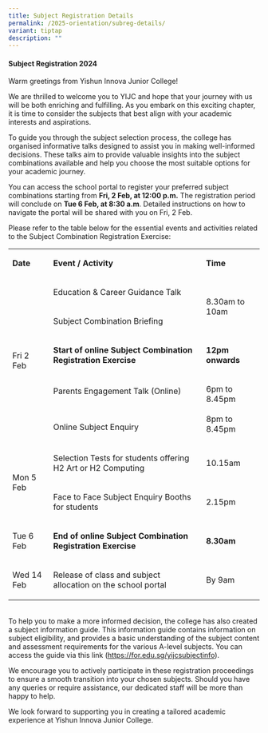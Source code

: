 ```yaml
---
title: Subject Registration Details
permalink: /2025-orientation/subreg-details/
variant: tiptap
description: ""
---
```

<h4><strong>Subject Registration 2024</strong></h4><p>Warm greetings from Yishun Innova Junior College!</p><p>We are thrilled to welcome you to YIJC and hope that your journey with us will be both enriching and fulfilling. As you embark on this exciting chapter, it is time to consider the subjects that best align with your academic interests and aspirations.</p><p>To guide you through the subject selection process, the college has organised informative talks designed to assist you in making well-informed decisions. These talks aim to provide valuable insights into the subject combinations available and help you choose the most suitable options for your academic journey.</p><p>You can access the school portal to register your preferred subject combinations starting from <strong>Fri, 2 Feb, at 12:00 p.m.</strong> The registration period will conclude on <strong>Tue 6 Feb, at 8:30 a.m</strong>. Detailed instructions on how to navigate the portal will be shared with you on Fri, 2 Feb.</p><p>Please refer to the table below for the essential events and activities related to the Subject Combination Registration Exercise:</p><table><tbody><tr><td rowspan="1" colspan="1"><p><strong>Date</strong></p></td><td rowspan="1" colspan="1"><p><strong>Event / Activity</strong></p></td><td rowspan="1" colspan="1"><p><strong>Time</strong></p></td></tr><tr><td rowspan="4" colspan="1"><p>Fri 2 Feb</p></td><td rowspan="1" colspan="1"><p>Education &amp; Career Guidance Talk</p></td><td rowspan="2" colspan="1"><p>8.30am to 10am</p></td></tr><tr><td rowspan="1" colspan="1"><p>Subject Combination Briefing</p></td></tr><tr><td rowspan="1" colspan="1"><p><strong>Start of online Subject Combination Registration Exercise&nbsp;</strong></p></td><td rowspan="1" colspan="1"><p><strong>12pm onwards</strong></p></td></tr><tr><td rowspan="1" colspan="1"><p>Parents Engagement Talk (Online)</p><p><br></p><p>Online Subject Enquiry&nbsp;</p></td><td rowspan="1" colspan="1"><p>6pm to 8.45pm<br><br>8pm to 8.45pm</p></td></tr><tr><td rowspan="3" colspan="1"><p>Mon 5 Feb</p></td><td rowspan="2" colspan="1"><p>Selection Tests for students offering <br>H2 Art or H2 Computing</p></td><td rowspan="2" colspan="1"><p>10.15am</p><p></p></td></tr><tr></tr><tr><td rowspan="1" colspan="1"><p>Face to Face Subject Enquiry Booths for students</p></td><td rowspan="1" colspan="1"><p>2.15pm</p></td></tr><tr><td rowspan="1" colspan="1"><p>Tue 6 Feb</p></td><td rowspan="1" colspan="1"><p><strong>End of online Subject Combination Registration Exercise</strong></p></td><td rowspan="1" colspan="1"><p><strong>8.30am</strong></p></td></tr><tr><td rowspan="1" colspan="1"><p>Wed 14 Feb</p></td><td rowspan="1" colspan="1"><p>Release of class and subject allocation on the school portal</p></td><td rowspan="1" colspan="1"><p>By 9am</p></td></tr></tbody></table><p><br>To help you to make a more informed decision, the college has also created a subject information guide. This information guide contains information on subject eligibility, and provides a basic understanding of the subject content and assessment requirements for the various A-level subjects. You can access the guide via this link (<a href="https://for.edu.sg/yijcsubjectinfo" rel="noopener noreferrer nofollow" target="_blank"><u>https://for.edu.sg/yijcsubjectinfo</u></a>).</p><p>We encourage you to actively participate in these registration proceedings to ensure a smooth transition into your chosen subjects. Should you have any queries or require assistance, our dedicated staff will be more than happy to help.</p><p>We look forward to supporting you in creating a tailored academic experience at Yishun Innova Junior College.</p><p><br></p>